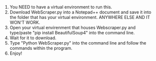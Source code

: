 1) You NEED to have a virtual environment to run this.
2) Download WebScraper.py into a Notepad++ document and save it into the folder that has your virtual environment. ANYWHERE ELSE AND IT WON'T WORK.
3) Open your virtual envirenment that houses Webscraper.py and type/paste "pip install BeautifulSoup4" into the command line.
4) Wait for it to download.
5) Type "Python WebScraper.py" into the command line and follow the commands within the program.
6) Enjoy!
